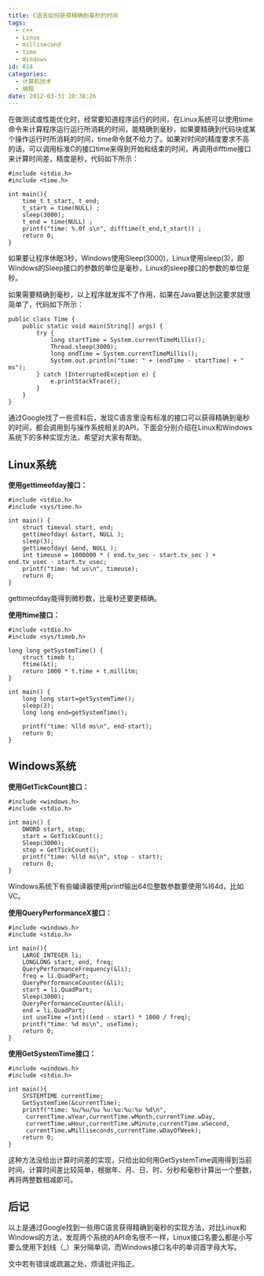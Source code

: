 ```yaml
---
title: C语言如何获得精确到毫秒的时间
tags:
  - c++
  - Linux
  - millisecond
  - time
  - Windows
id: 814
categories:
  - 计算机技术
  - 编程
date: 2012-03-31 20:38:26
---
```


在做测试或性能优化时，经常要知道程序运行的时间，在Linux系统可以使用time命令来计算程序运行运行所消耗的时间，能精确到毫秒，如果要精确到代码块或某个操作运行时所消耗的时间，time命令就不给力了。如果对时间的精度要求不高的话，可以调用标准C的接口time来得到开始和结束的时间，再调用difftime接口来计算时间差，精度是秒，代码如下所示：

```
#include <stdio.h>
#include <time.h>

int main(){
    time_t t_start, t_end; 
    t_start = time(NULL) ;
    sleep(3000);
    t_end = time(NULL) ;
    printf("time: %.0f s\n", difftime(t_end,t_start)) ;
    return 0;
}
```

如果要让程序休眠3秒，Windows使用Sleep(3000)，Linux使用sleep(3)，即Windows的Sleep接口的参数的单位是毫秒，Linux的sleep接口的参数的单位是秒。

<!--more-->

如果需要精确到毫秒，以上程序就发挥不了作用，如果在Java要达到这要求就很简单了，代码如下所示：

```
public class Time {
    public static void main(String[] args) {
        try {
            long startTime = System.currentTimeMillis();
            Thread.sleep(3000);
            long endTime = System.currentTimeMillis();
            System.out.println("time: " + (endTime - startTime) + " ms");
        } catch (InterruptedException e) {
            e.printStackTrace();
        }
    }
}
```

通过Google找了一些资料后，发现C语言里没有标准的接口可以获得精确到毫秒的时间，都会调用到与操作系统相关的API，下面会分别介绍在Linux和Windows系统下的多种实现方法，希望对大家有帮助。

## Linux系统 ##

**使用gettimeofday接口：**

```
#include <stdio.h>
#include <sys/time.h>

int main() {
    struct timeval start, end;
    gettimeofday( &start, NULL );
    sleep(3); 
    gettimeofday( &end, NULL );
    int timeuse = 1000000 * ( end.tv_sec - start.tv_sec ) + end.tv_usec - start.tv_usec; 
    printf("time: %d us\n", timeuse);
    return 0;
}
```

gettimeofday能得到微秒数，比毫秒还要更精确。

**使用ftime接口：**

```
#include <stdio.h>
#include <sys/timeb.h>

long long getSystemTime() {
    struct timeb t;
    ftime(&t);
    return 1000 * t.time + t.millitm;
}

int main() {
    long long start=getSystemTime();
    sleep(3);
    long long end=getSystemTime();

    printf("time: %lld ms\n", end-start);
    return 0;
}
```

## Windows系统 ##

**使用GetTickCount接口：**

```
#include <windows.h>
#include <stdio.h>

int main() {
    DWORD start, stop; 
    start = GetTickCount();
    Sleep(3000);
    stop = GetTickCount();
    printf("time: %lld ms\n", stop - start);
    return 0;
}
```

Windows系统下有些编译器使用printf输出64位整数参数要使用%I64d，比如VC。

**使用QueryPerformanceX接口：**

```
#include <windows.h>
#include <stdio.h>

int main(){
    LARGE_INTEGER li;
    LONGLONG start, end, freq;
    QueryPerformanceFrequency(&li);
    freq = li.QuadPart;
    QueryPerformanceCounter(&li);
    start = li.QuadPart;
    Sleep(3000);
    QueryPerformanceCounter(&li);
    end = li.QuadPart;
    int useTime =(int)((end - start) * 1000 / freq);
    printf("time: %d ms\n", useTime);
    return 0;
}
```

**使用GetSystemTime接口：**

```
#include <windows.h>
#include <stdio.h>

int main(){
    SYSTEMTIME currentTime;
    GetSystemTime(&currentTime);
    printf("time: %u/%u/%u %u:%u:%u:%u %d\n",            
     currentTime.wYear,currentTime.wMonth,currentTime.wDay,
     currentTime.wHour,currentTime.wMinute,currentTime.wSecond,
     currentTime.wMilliseconds,currentTime.wDayOfWeek);
    return 0;
}
```

这种方法没给出计算时间差的实现，只给出如何用GetSystemTime调用得到当前时间，计算时间差比较简单，根据年、月、日、时、分秒和毫秒计算出一个整数，再将两整数相减即可。

## 后记 ##

以上是通过Google找到一些用C语言获得精确到毫秒的实现方法，对比Linux和Windows的方法，发现两个系统的API命名很不一样，Linux接口名要么都是小写要么使用下划线（_）来分隔单词，而Windows接口名中的单词首字母大写。

文中若有错误或疏漏之处，烦请批评指正。